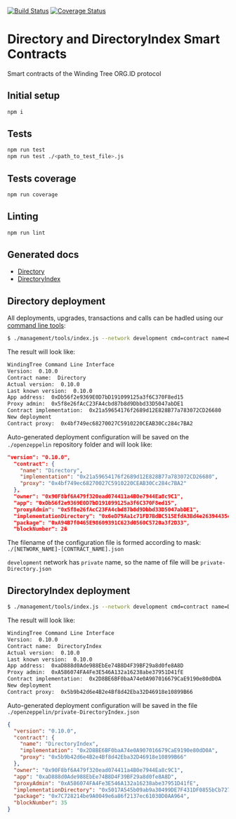 [![Build Status](https://travis-ci.org/windingtree/org.id-directories.svg?branch=master)](https://travis-ci.org/windingtree/org.id-directories)
[![Coverage Status](https://coveralls.io/repos/github/windingtree/org.id-directories/badge.svg?branch=master)](https://coveralls.io/github/windingtree/org.id-directories?branch=master&v=2.0) 

# Directory and DirectoryIndex Smart Contracts

Smart contracts of the Winding Tree ORG.ID protocol

## Initial setup  

```bash
npm i
```

## Tests

```bash
npm run test
npm run test ./<path_to_test_file>.js
``` 

## Tests coverage  

```bash
npm run coverage
``` 

## Linting

```bash
npm run lint

```

## Generated docs
- [Directory](./docs/Directory.md)  
- [DirectoryIndex](./docs/DirectoryIndex.md)  

## Directory deployment

All deployments, upgrades, transactions and calls can be hadled using our [command line tools](./management/tools/README.md): 

```bash
$ ./management/tools/index.js --network development cmd=contract name=Directory initMethod=initialize initArgs=0x90F8bf6A479f320ead074411a4B0e7944Ea8c9C1,hotels,[ORGID_ADDRESS] from=0x90F8bf6A479f320ead074411a4B0e7944Ea8c9C1 
```

The result will look like:

```bash
WindingTree Command Line Interface  
Version:  0.10.0
Contract name:  Directory
Actual version:  0.10.0
Last known version:  0.10.0
App address:  0xDb56f2e9369E0D7bD191099125a3f6C370F8ed15
Proxy admin:  0x5f8e26fAcC23FA4cbd87b8d9Dbbd33D5047abDE1
Contract implementation:  0x21a59654176f2689d12E828B77a783072CD26680
New deployment  
Contract proxy:  0x4bf749ec68270027C5910220CEAB30Cc284c7BA2
```

Auto-generated deployment configuration will be saved on the `./openzeppelin` repository folder and will look like:

```json
"version": "0.10.0",
  "contract": {
    "name": "Directory",
    "implementation": "0x21a59654176f2689d12E828B77a783072CD26680",
    "proxy": "0x4bf749ec68270027C5910220CEAB30Cc284c7BA2"
  },
  "owner": "0x90F8bf6A479f320ead074411a4B0e7944Ea8c9C1",
  "app": "0xDb56f2e9369E0D7bD191099125a3f6C370F8ed15",
  "proxyAdmin": "0x5f8e26fAcC23FA4cbd87b8d9Dbbd33D5047abDE1",
  "implementationDirectory": "0x6eD79Aa1c71FD7BdBC515EfdA3Bd4e26394435cC",
  "package": "0xA94B7f0465E98609391C623d0560C5720a3f2D33",
  "blockNumber": 26
```

The filename of the configuration file is formed according to mask:   
`./[NETWORK_NAME]-[CONTRACT_NAME].json`   

`development` network has `private` name, so the name of file will be `private-Directory.json`

## DirectoryIndex deployment

```bash
$ ./management/tools/index.js --network development cmd=contract name=DirectoryIndex initMethod=initialize initArgs=0x90F8bf6A479f320ead074411a4B0e7944Ea8c9C1 from=0x90F8bf6A479f320ead074411a4B0e7944Ea8c9C1 
```

The result will look like:

```bash
WindingTree Command Line Interface  
Version:  0.10.0
Contract name:  DirectoryIndex
Actual version:  0.10.0
Last known version:  0.10.0
App address:  0xaD888d0Ade988EbEe74B8D4F39BF29a8d0fe8A8D
Proxy admin:  0xA586074FA4Fe3E546A132a16238abe37951D41fE
Contract implementation:  0x2D8BE6BF0baA74e0A907016679CaE9190e80dD0A
New deployment  
Contract proxy:  0x5b9b42d6e4B2e4Bf8d42Eba32D46918e10899B66
```

Auto-generated deployment configuration will be saved in the file `./openzeppelin/private-DirectoryIndex.json`

```json
{
  "version": "0.10.0",
  "contract": {
    "name": "DirectoryIndex",
    "implementation": "0x2D8BE6BF0baA74e0A907016679CaE9190e80dD0A",
    "proxy": "0x5b9b42d6e4B2e4Bf8d42Eba32D46918e10899B66"
  },
  "owner": "0x90F8bf6A479f320ead074411a4B0e7944Ea8c9C1",
  "app": "0xaD888d0Ade988EbEe74B8D4F39BF29a8d0fe8A8D",
  "proxyAdmin": "0xA586074FA4Fe3E546A132a16238abe37951D41fE",
  "implementationDirectory": "0x5017A545b09ab9a30499DE7F431DF0855bCb7275",
  "package": "0x7C728214be9A0049e6a86f2137ec61030D0AA964",
  "blockNumber": 35
}
```